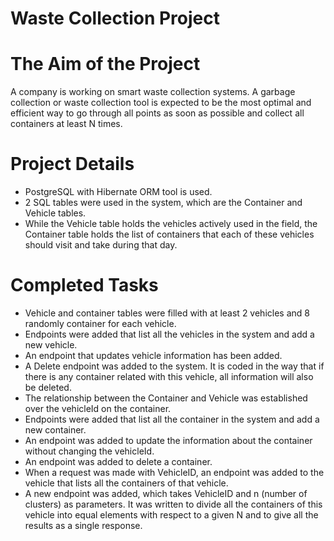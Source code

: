 # Waste Collection Project
# The Aim of the Project
A company is working on smart waste collection systems. A garbage collection or waste collection tool is expected to be the most optimal and efficient way to go through all points as soon as possible and collect all containers at least N times. 
# Project Details
- PostgreSQL with Hibernate ORM tool is used.
- 2 SQL tables were used in the system, which are the Container and Vehicle tables.
- While the Vehicle table holds the vehicles actively used in the field, the Container table holds the list of containers that each of these vehicles should visit and take during that day.
# Completed Tasks
- Vehicle and container tables were filled with at least 2 vehicles and 8 randomly container for each vehicle.
- Endpoints were added that list all the vehicles in the system and add a new vehicle.
- An endpoint that updates vehicle information has been added.
- A Delete endpoint was added to the system. It is coded in the way that if there is any container related with this vehicle, all information will also be deleted.
- The relationship between the Container and Vehicle was established over the vehicleId on the container.
- Endpoints were added that list all the container in the system and add a new container.
- An endpoint was added to update the information about the container without changing the vehicleId.
- An endpoint was added to delete a container.
- When a request was made with VehicleID, an endpoint was added to the vehicle that lists all the containers of that vehicle.
- A new endpoint was added, which takes VehicleID and n (number of clusters) as parameters. It was written to divide all the containers of this vehicle into equal elements with respect to a given N and to give all the results as a single response.
